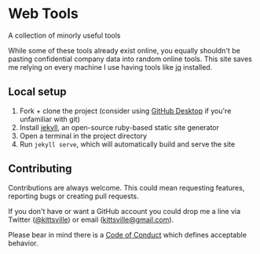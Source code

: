 # Web Tools

A collection of minorly useful tools

While some of these tools already exist online, you equally shouldn't be pasting confidential company data into random online tools. This site saves me relying on every machine I use having tools like [jq](https://stedolan.github.io/jq/) installed.

## Local setup

1. Fork + clone the project (consider using [GitHub Desktop](https://desktop.github.com/) if you're unfamiliar with git)
2. Install [jekyll](https://jekyllrb.com/), an open-source ruby-based static site generator
3. Open a terminal in the project directory
4. Run `jekyll serve`, which will automatically build and serve the site

## Contributing

Contributions are always welcome. This could mean requesting features, reporting bugs or creating pull requests.

If you don't have or want a GitHub account you could drop me a line via Twitter ([@kittsville](https://twitter.com/kittsville)) or email (kittsville@gmail.com).

Please bear in mind there is a [Code of Conduct](CODE_OF_CONDUCT.md) which defines acceptable behavior.
